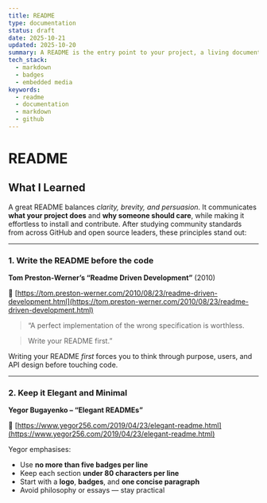 ```yaml
---
title: README
type: documentation
status: draft
date: 2025-10-21
updated: 2025-10-20
summary: A README is the entry point to your project, a living document that explains what your project is, why it exists, how to use it, and how to contribute.It’s both a pitch to users and a manual for developers.
tech_stack:
  - markdown
  - badges
  - embedded media
keywords:
  - readme
  - documentation
  - markdown
  - github
---
```

# README

## What I Learned
A great README balances _clarity, brevity, and persuasion_.
It communicates **what your project does** and **why someone should care**, while making it effortless to install and contribute.
After studying community standards from across GitHub and open source leaders, these principles stand out:

---
### 1. Write the README before the code

**Tom Preston-Werner’s “Readme Driven Development”** (2010)

📖 [https://tom.preston-werner.com/2010/08/23/readme-driven-development.html](https://tom.preston-werner.com/2010/08/23/readme-driven-development.html)

> “A perfect implementation of the wrong specification is worthless.

> Write your README first.”

Writing your README _first_ forces you to think through purpose, users, and API design before touching code.

---
### **2. Keep it Elegant and Minimal**

**Yegor Bugayenko – “Elegant READMEs”**

📖 [https://www.yegor256.com/2019/04/23/elegant-readme.html](https://www.yegor256.com/2019/04/23/elegant-readme.html)

Yegor emphasises:

- Use **no more than five badges per line**
- Keep each section **under 80 characters per line**
- Start with a **logo**, **badges**, and **one concise paragraph**
- Avoid philosophy or essays — stay practical